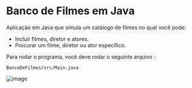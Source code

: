 # Banco de Filmes em Java

Aplicação em Java que simula um catálogo de filmes no qual você pode:
* Incluir filmes, diretor e atores.
* Procurar um filme, diretor ou ator específico.

Para rodar o programa, você deve rodar o seguinte arquivo :
```
BancoDeFilmes/src/Main.java
```

![image](https://github.com/ThiagoFigueiroRibeiro/BancoDeFilmes/assets/8943388/efaa6f70-7b95-4c47-bb94-b65978c96378)
